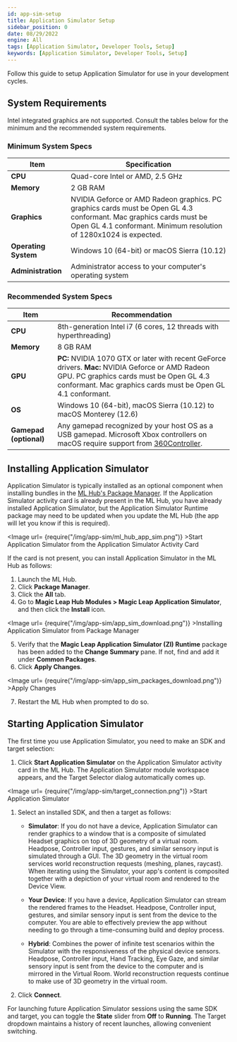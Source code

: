```yaml
---
id: app-sim-setup
title: Application Simulator Setup
sidebar_position: 0
date: 08/29/2022
engine: All
tags: [Application Simulator, Developer Tools, Setup]
keywords: [Application Simulator, Developer Tools, Setup]
---
```



Follow this guide to setup Application Simulator for use in your development cycles.

## System Requirements

Intel integrated graphics are not supported. Consult the tables below for the minimum and the recommended system requirements.

### Minimum System Specs

| Item | Specification |
| -------------- | ---------------------------------------- |
| **CPU** | Quad-core Intel or AMD, 2.5 GHz|
| **Memory** | 2 GB RAM |
| **Graphics** | NVIDIA Geforce or AMD Radeon graphics. PC graphics cards must be Open GL 4.3 conformant. Mac graphics cards must be Open GL 4.1 conformant. Minimum resolution of 1280x1024 is expected. |
| **Operating System**             | Windows 10 (64-bit) or macOS Sierra (10.12) |
| **Administration** | Administrator access to your computer's operating system       |

### Recommended System Specs

| Item | Recommendation |
|---------|--------------------------------------------------------------------|
| **CPU** | 8th-generation Intel i7 (6 cores, 12 threads with hyperthreading) |
| **Memory**    | 8 GB RAM |
| **GPU** | **PC:** NVIDIA 1070 GTX or later with recent GeForce drivers. **Mac:** NVIDIA Geforce or AMD Radeon GPU. PC graphics cards must be Open GL 4.3 conformant. Mac graphics cards must be Open GL 4.1 conformant. |
| **OS** | Windows 10 (64-bit), macOS Sierra (10.12) to macOS Monterey (12.6) |
| **Gamepad (optional)** | Any gamepad recognized by your host OS as a USB gamepad. Microsoft Xbox controllers on macOS require support from [360Controller](https://github.com/360Controller/360Controller/releases). |

## Installing Application Simulator

Application Simulator is typically installed as an optional component when installing bundles in the [ML Hub's Package Manager](/versioned_docs/version-02-Aug-2023/guides/developer-tools/ml-hub/ml-hub-package-manager.md). If the Application Simulator activity card is already present in the ML Hub, you have already installed Application Simulator, but the Application Simulator Runtime package may need to be updated when you update the ML Hub (the app will let you know if this is required).

<Image url= {require("/img/app-sim/ml_hub_app_sim.png")} >Start Application Simulator from the Application Simulator Activity Card</Image>

If the card is not present, you can install Application Simulator in the ML Hub as follows:

1. Launch the ML Hub.
2. Click **Package Manager**.
3. Click the **All** tab.
4. Go to **Magic Leap Hub Modules > Magic Leap Application Simulator**, and then click the **Install** icon.

<Image url= {require("/img/app-sim/app_sim_download.png")} >Installing Application Simulator from Package Manager</Image>

5. Verify that the **Magic Leap Application Simulator (ZI) Runtime** package has been added to the **Change Summary** pane. If not, find and add it under **Common Packages**.
6. Click **Apply Changes**.

<Image url= {require("/img/app-sim/app_sim_packages_download.png")} >Apply Changes</Image>

7. Restart the ML Hub when prompted to do so.

## Starting Application Simulator

The first time you use Application Simulator, you need to make an SDK and target selection:

1. Click **Start Application Simulator** on the Application Simulator activity card in the ML Hub. The Application Simulator module workspace appears, and the Target Selector dialog automatically comes up.

<Image url= {require("/img/app-sim/target_connection.png")} >Start Application Simulator</Image>

1. Select an installed SDK, and then a target as follows:

    - **Simulator**: If you do not have a device, Application Simulator can render graphics to a window that is a composite of simulated Headset graphics on top of 3D geometry of a virtual room. Headpose, Controller input, gestures, and similar sensory input is simulated through a GUI. The 3D geometry in the virtual room services world reconstruction requests (meshing, planes, raycast). When iterating using the Simulator, your app's content is composited together with a depiction of your virtual room and rendered to the Device View.

    - **Your Device**: If you have a device, Application Simulator can stream the rendered frames to the Headset. Headpose, Controller input, gestures, and similar sensory input is sent from the device to the computer. You are able to effectively preview the app without needing to go through a time-consuming build and deploy process.

    - **Hybrid**: Combines the power of infinite test scenarios within the Simulator with the responsiveness of the physical device sensors. Headpose, Controller input, Hand Tracking, Eye Gaze, and similar sensory input is sent from the device to the computer and is mirrored in the Virtual Room. World reconstruction requests continue to make use of 3D geometry in the virtual room.

2. Click **Connect**.

For launching future Application Simulator sessions using the same SDK and target, you can toggle the **State** slider from **Off** to **Running**. The Target dropdown maintains a history of recent launches, allowing convenient switching.

